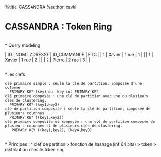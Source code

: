%title: CASSANDRA
%author: xavki


# CASSANDRA : Token Ring


<br>
* Query modeling

|		ID	| 	NOM			|		ADRESSE		|		ID_COMMANDE		|		ETC		|
|		1		|		Xavier	|		1 rue			|				1					|					|
|		1		|		Xavier	|		1 rue			|				2					|					|
|		2		|		Pierre	|		2 rue			|				3					|					|


<br>
* les clefs

    clé primaire simple : seule la clé de partition, composée d'une colonne
      PRIMARY KEY (key) ou  key int PRIMARY KEY
    clé primaire composée : une clé de partition avec une ou plusieurs clés de clustering.
      PRIMARY KEY (key1,key2)
    clé de partition composite : seule la clé de partition, composée de plusieurs colonnes
      PRIMARY KEY ((key1,key2))
    clé primaire composite et composée : une clé de partition composée de plusieurs colonnes et de plusieurs clés de clustering.
       PRIMARY KEY ((key1,key2), (keyA,keyB)

<br>
* Principes :
	* clef de partition > fonction de hashage (inf 64 bits) > token > distribution dans le token ring
